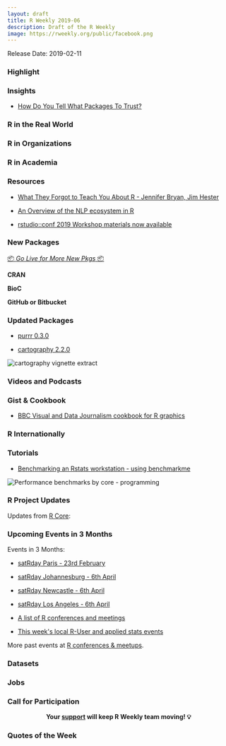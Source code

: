 ```yaml
---
layout: draft
title: R Weekly 2019-06
description: Draft of the R Weekly
image: https://rweekly.org/public/facebook.png
---
```


Release Date: 2019-02-11

###  Highlight



### Insights

+ [How Do You Tell What Packages To Trust?](https://notstatschat.rbind.io/2019/02/04/how-do-you-tell-what-packages-to-trust/)


### R in the Real World



###  R in Organizations



###  R in Academia



###  Resources

+ [What They Forgot to Teach You About R - Jennifer Bryan, Jim Hester](https://whattheyforgot.org/)

+ [An Overview of the NLP ecosystem in R](http://www.bnosac.be/index.php/blog/87-an-overview-of-the-nlp-ecosystem-in-r-nlproc-textasdata)

+ [rstudio::conf 2019 Workshop materials now available](https://blog.rstudio.com/2019/02/06/rstudio-conf-2019-workshops/)

###  New Packages

<p class="added-hostname"><a href="https://rweekly.org/live" target="_blank" class="externalLink">📦 <i>Go Live for More New Pkgs</i> 📦</a></p>

**CRAN**



**BioC**



**GitHub or Bitbucket**



### Updated Packages

+ [purrr 0.3.0](https://www.tidyverse.org/articles/2019/02/purrr-0-3-0/)

+ [cartography 2.2.0](https://rgeomatic.hypotheses.org/1729)

![cartography vignette extract](https://raw.githubusercontent.com/riatelab/cartography/master/img/cartography-vignette.png)


###  Videos and Podcasts



### Gist & Cookbook

+ [BBC Visual and Data Journalism cookbook for R graphics](https://bbc.github.io/rcookbook/)

### R Internationally



###  Tutorials

* [Benchmarking an Rstats workstation - using benchmarkme](https://www.samabbott.co.uk/post/benchmarking-workstation-benchmarkme/)

![Performance benchmarks by core - programming](https://www.samabbott.co.uk/img/2019-02-05-benchmarking-workstation-benchmarkme/cover_img.png)

<!--<div class="post-more-begi
n"></div><div class="post-more-end"></div>-->

###  R Project Updates

Updates from [R Core](http://developer.r-project.org/blosxom.cgi/R-devel/NEWS):


###  Upcoming Events in 3 Months

Events in 3 Months:

+ [satRday Paris - 23rd February](https://paris2019.satrdays.org/)

+ [satRday Johannesburg - 6th April](https://joburg2019.satrdays.org/)

+ [satRday Newcastle - 6th April](https://newcastle2019.satrdays.org/)

+ [satRday Los Angeles - 6th April](https://losangeles2019.satrdays.org/)

+ [A list of R conferences and meetings](https://jumpingrivers.github.io/meetingsR/events.html)

+ [This week's local R-User and applied stats events](https://community.rstudio.com/c/irl)

More past events at [R conferences & meetups](https://conf.rweekly.org).

### Datasets




### Jobs




###  Call for Participation


<p class="hide-support added-hostname support-rweekly" style="text-align: center;font-weight: bold;">Your <a class="non-visited externalLink" href="https://www.patreon.com/rweekly" onclick="pas(this)">support</a> will keep R Weekly team moving! 💡</p>

###  Quotes of the Week
